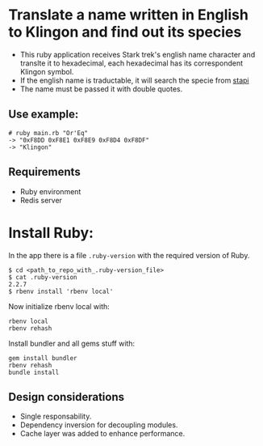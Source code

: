 # Translate a name written in English to Klingon and find out its species

* This ruby application receives Stark trek's english name character and translte it to hexadecimal, each hexadecimal has its correspondent Klingon symbol.
* If the english name is traductable, it will search the specie from [stapi](http://stapi.co)
* The name must be passed it with double quotes.

## Use example:

```
# ruby main.rb "Or'Eq"                                                  
-> "0xF8DD 0xF8E1 0xF8E9 0xF8D4 0xF8DF"
-> "Klingon"
```

## Requirements
* Ruby environment
* Redis server

# Install Ruby: 

In the app there is a file `.ruby-version` with the required version of Ruby.

```
$ cd <path_to_repo_with_.ruby-version_file>
$ cat .ruby-version
2.2.7
$ rbenv install 'rbenv local'
```

Now initialize rbenv local with:

```
rbenv local
rbenv rehash
```
Install bundler and all gems stuff with:

```
gem install bundler
rbenv rehash
bundle install
```

## Design considerations

* Single responsability.
* Dependency inversion for decoupling modules.
* Cache layer was added to enhance performance.

 